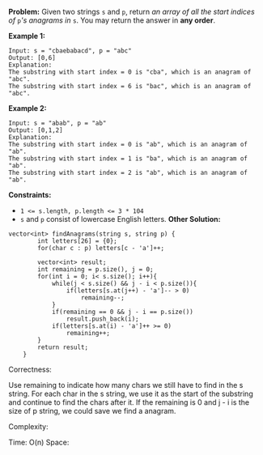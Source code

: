 **Problem:**
Given two strings `s` and `p`, return *an array of all the start indices of* `p`*'s anagrams in* `s`. You may return the answer in **any order**.

 

**Example 1:**

```
Input: s = "cbaebabacd", p = "abc"
Output: [0,6]
Explanation:
The substring with start index = 0 is "cba", which is an anagram of "abc".
The substring with start index = 6 is "bac", which is an anagram of "abc".
```

**Example 2:**

```
Input: s = "abab", p = "ab"
Output: [0,1,2]
Explanation:
The substring with start index = 0 is "ab", which is an anagram of "ab".
The substring with start index = 1 is "ba", which is an anagram of "ab".
The substring with start index = 2 is "ab", which is an anagram of "ab".
```

 

**Constraints:**

- `1 <= s.length, p.length <= 3 * 104`
- `s` and `p` consist of lowercase English letters.
**Other Solution:**
```
vector<int> findAnagrams(string s, string p) {
        int letters[26] = {0};
        for(char c : p) letters[c - 'a']++;
        
        vector<int> result;
        int remaining = p.size(), j = 0;
        for(int i = 0; i< s.size(); i++){
            while(j < s.size() && j - i < p.size()){
                if(letters[s.at(j++) - 'a']-- > 0)
                    remaining--;
            }
            if(remaining == 0 && j - i == p.size()) 
                result.push_back(i);
            if(letters[s.at(i) - 'a']++ >= 0) 
                remaining++;            
        }
        return result;
    }
```
Correctness:

Use remaining to indicate how many chars we still have to find in the s string. For each char in the s string, we use it as the start of the substring and continue to find the chars after it. If the remaining is 0 and j - i is the size of p string, we could save we find a anagram.

Complexity:

Time: O(n)
Space: 